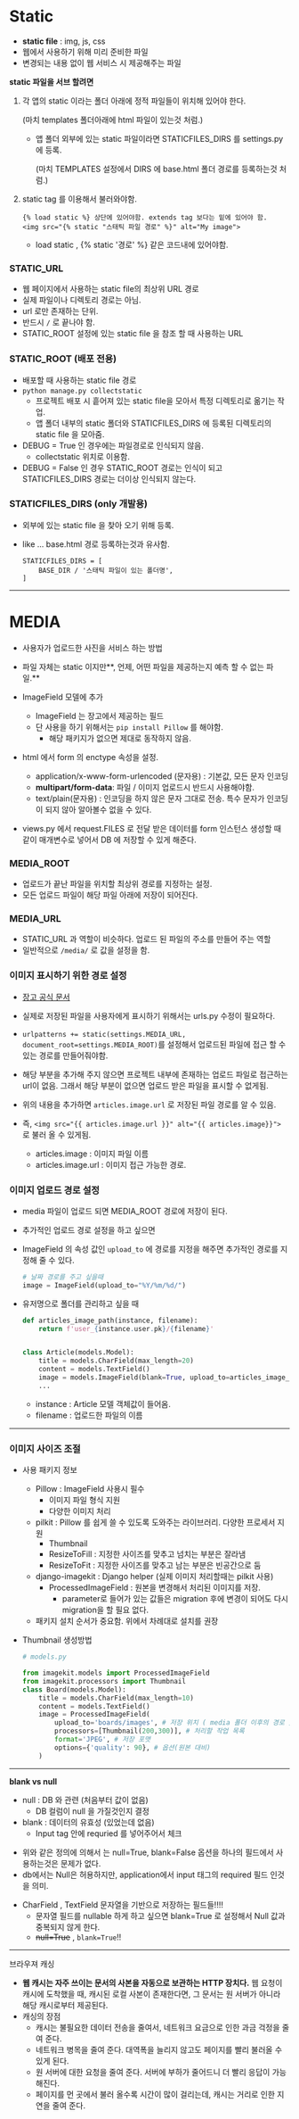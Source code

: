 # Static

* **static file** : img, js, css
* 웹에서 사용하기 위해 미리 준비한 파일
* 변경되는 내용 없이 웹 서비스 시 제공해주는 파일



**static 파일을 서브 할려면**

1. 각 앱의 static 이라는 폴더 아래에 정적 파일들이 위치해 있어야 한다.

   (마치 templates 폴더아래에 html 파일이 있는것 처럼.)

   * 앱 폴더 외부에 있는 static 파일이라면 STATICFILES_DIRS 를 settings.py 에 등록.

     (마치 TEMPLATES 설정에서 DIRS 에 base.html 폴더 경로를 등록하는것 처럼.)

2. static tag 를 이용해서 불러와야함.

   ```
   {% load static %} 상단에 있어야함. extends tag 보다는 밑에 있어야 함.
   <img src="{% static "스태틱 파일 경로" %}" alt="My image">
   ```

   * load static , {% static '경로' %} 같은 코드내에 있어야함.

### STATIC_URL

* 웹 페이지에서 사용하는 static file의 최상위 URL 경로
* 실제 파일이나 디렉토리 경로는 아님.
* url 로만 존재하는 단위.
* 반드시 `/` 로 끝나야 함.
* STATIC_ROOT 설정에 있는 static file 을 참조 할 때 사용하는 URL 



### STATIC_ROOT (배포 전용)

* 배포할 때 사용하는 static file 경로
* `python manage.py collectstatic`
  * 프로젝트 배포 시 흩어져 있는 static file을 모아서 특정 디렉토리로 옮기는 작업.
  * 앱 폴더 내부의 static 폴더와 STATICFILES_DIRS 에 등록된 디렉토리의 static file 을 모아줌.
* DEBUG = True 인 경우에는 파일경로로 인식되지 않음. 
  * collectstatic 위치로 이용함.
* DEBUG = False 인 경우 STATIC_ROOT 경로는 인식이 되고 STATICFILES_DIRS 경로는 더이상 인식되지 않는다.



### STATICFILES_DIRS (only 개발용)

* 외부에 있는 static file 을 찾아 오기 위해 등록. 

* like ... base.html 경로 등록하는것과 유사함.

  ```
  STATICFILES_DIRS = [
      BASE_DIR / '스태틱 파일이 있는 폴더명',
  ]
  ```

-----



# MEDIA 

* 사용자가 업로드한 사진을 서비스 하는 방법

* 파일 자체는 static 이지만**, 언제, 어떤 파일을 제공하는지 예측 할 수 없는 파일.**

* ImageField 모델에 추가
  * ImageField 는 장고에서 제공하는 필드
  * 단 사용을 하기 위해서는 `pip install Pillow` 를 해야함.
    * 해당 패키지가 없으면 제대로 동작하지 않음.

* html 에서 form 의 enctype 속성을 설정.
  * application/x-www-form-urlencoded (문자용) : 기본값, 모든 문자 인코딩
  * **multipart/form-data**: 파일 / 이미지 업로드시 반드시 사용해야함.
  * text/plain(문자용) : 인코딩을 하지 않은 문자 그대로 전송. 특수 문자가 인코딩이 되지 않아 알아볼수 없을 수 있다.

* views.py 에서 request.FILES 로 전달 받은 데이터를 form 인스턴스 생성할 때 같이 매개변수로 넣어서 DB 에 저장할 수 있게 해준다.



### MEDIA_ROOT

* 업로드가 끝난 파일을 위치할 최상위 경로를 지정하는 설정.
* 모든 업로드 파일이 해당 파일 아래에 저장이 되어진다.



### MEDIA_URL

* STATIC_URL 과 역할이 비슷하다. 업로드 된 파일의 주소를 만들어 주는 역할
* 일반적으로 `/media/` 로 값을 설정을 함.



### 이미지 표시하기 위한 경로 설정

* [장고 공식 문서](https://docs.djangoproject.com/en/3.1/howto/static-files/#serving-files-uploaded-by-a-user-during-development)

* 실제로 저장된 파일을 사용자에게 표시하기 위해서는 urls.py 수정이 필요하다.

* `urlpatterns += static(settings.MEDIA_URL, document_root=settings.MEDIA_ROOT)`를 설정해서 업로드된 파일에 접근 할 수 있는 경로를 만들어줘야함.

* 해당 부분을 추가해 주지 않으면 프로젝트 내부에 존재하는 업로드 파일로 접근하는 url이 없음.  그래서 해당 부분이 없으면 업로드 받은 파일을 표시할 수 없게됨.

* 위의 내용을 추가하면 `articles.image.url` 로 저장된 파일 경로를 알 수 있음.

* 즉, `<img src="{{ articles.image.url }}" alt="{{ articles.image}}">` 로 불러 올 수 있게됨.

  * articles.image : 이미지 파일 이름
  * articles.image.url : 이미지 접근 가능한 경로.

  

### 이미지 업로드 경로 설정

* media 파일이 업로드 되면 MEDIA_ROOT 경로에 저장이 된다. 

* 추가적인 업로드 경로 설정을 하고 싶으면

* ImageField 의 속성 값인 `upload_to` 에 경로를 지정을 해주면 추가적인 경로를 지정해 줄 수 있다.

  ```python
  # 날짜 경로를 주고 싶을때
  image = ImageField(upload_to="%Y/%m/%d/")
  ```

* 유저명으로 폴더를 관리하고 싶을 때

  ```python
  def articles_image_path(instance, filename):
      return f'user_{instance.user.pk}/{filename}'
  
  
  class Article(models.Model):
      title = models.CharField(max_length=20)
      content = models.TextField()
      image = models.ImageField(blank=True, upload_to=articles_image_path)
      ...
  ```

  * instance : Article 모델 객체값이 들어옴.
  * filename : 업로드한 파일의 이름

----

### 이미지 사이즈 조절

* 사용 패키지 정보

  * Pillow : ImageField 사용시 필수
    * 이미지 파일 형식 지원	
    * 다양한 이미지 처리
  * pilkit : Pillow 를 쉽게 쓸 수 있도록 도와주는 라이브러리. 다양한 프로세서 지원
    * Thumbnail 
    * ResizeToFill : 지정한 사이즈를 맞추고 넘치는 부분은 잘라냄
    * ResizeToFit : 지정한 사이즈를 맞추고 남는 부분은 빈공간으로 둠
  * django-imagekit : Django helper (실제 이미지 처리할때는 pilkit 사용)
    * ProcessedImageField : 원본을 변경해서 처리된 이미지를 저장.
      * parameter로 들어가 있는 값들은 migration 후에 변경이 되어도 다시 migration을 할 필요 없다.
  * 패키지 설치 순서가 중요함. 위에서 차례대로 설치를 권장

* Thumbnail 생성방법

  ```python
  # models.py
  
  from imagekit.models import ProcessedImageField
  from imagekit.processors import Thumbnail
  class Board(models.Model):
      title = models.CharField(max_length=10)
      content = models.TextField()
      image = ProcessedImageField(
          upload_to='boards/images', # 저장 위치 ( media 폴더 이후의 경로 )
          processors=[Thumbnail(200,300)], # 처리할 작업 목록
          format='JPEG', # 저장 포맷
          options={'quality': 90}, # 옵션(원본 대비)
      )
  ```

  



----

**blank vs null**

* null : DB 와 관련 (처음부터 값이 없음)
  * DB 컬럼이 null 을 가질것인지 결정
* blank : 데이터의 유효성 (있었는데 없음)
  * Input tag 안에 requried 를 넣어주어서 체크

- 위와 같은 정의에 의해서 는 null=True, blank=False 옵션을 하나의 필드에서 사용하는것은 문제가 없다. 
- db에서는 Null은 허용하지만, application에서 input 태그의 required 필드 인것을 의미.

* CharField , TextField  문자열을 기반으로 저장하는 필드들!!!!
  * 문자열 필드를 nullable 하게 하고 싶으면 blank=True 로 설정해서 Null 값과 중복되지 않게 한다.
  * ~~null=True~~ , `blank=True`!!

---

브라우져 캐싱

- **웹 캐시는 자주 쓰이는 문서의 사본을 자동으로 보관하는 HTTP 장치다.** 웹 요청이 캐시에 도착했을 때, 캐시된 로컬 사본이 존재한다면, 그 문서는 원 서버가 아니라 해당 캐시로부터 제공된다.
- 캐싱의 장점
  - 캐시는 불필요한 데이터 전송을 줄여서, 네트워크 요금으로 인한 과금 걱정을 줄여 준다.
  - 네트워크 병목을 줄여 준다. 대역폭을 늘리지 않고도 페이지를 빨리 불러올 수 있게 된다.
  - 원 서버에 대한 요청을 줄여 준다. 서버에 부하가 줄어드니 더 빨리 응답이 가능해진다.
  - 페이지를 먼 곳에서 불러 올수록 시간이 많이 걸리는데, 캐시는 거리로 인한 지연을 줄여 준다.


